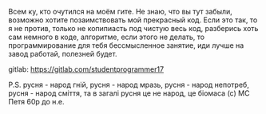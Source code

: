 Всем ку, кто очутился на моём гите. Не знаю, что вы тут забыли, возможно хотите позаимствовать мой прекрасный код.
Если это так, то я не против, только не копипиасть под чистую весь код, разберись хоть сам немного в коде, алгоритме,
если этого не делать, то программирование для тебя бессмысленное занятие, иди лучше на завод работай, полезней будет.

gitlab: https://gitlab.com/studentprogrammer17

P.S. русня - народ гній, русня - народ мразь, русня - народ непотреб, русня - народ сміття, та в загалі русня це не народ, це біомаса (с) MC Петя 60р до н.е.
